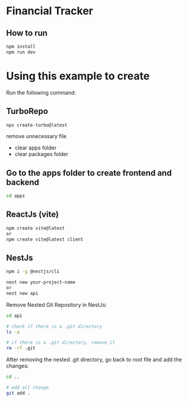# Financial Tracker

## How to run

```sh
npm install
npm run dev
```

# Using this example to create

Run the following command:

## TurboRepo

```sh
npx create-turbo@latest
```

remove unnecessary file

- clear apps folder
- clear packages folder

## Go to the apps folder to create frontend and backend

```sh
cd apps
```

## ReactJs (vite)

```sh
npm create vite@latest
or
npm create vite@latest client
```

## NestJs

```sh
npm i -g @nestjs/cli

nest new your-project-name
or
nest new api
```

Remove Nested Git Repository in NestJs:

```sh
cd api

# check if there is a .git directory
ls -a

# if there is a .git directory, remove it
rm -rf .git
```

After removing the nested .git directory, go back to root file and add the changes:

```sh
cd ..

# add all change
git add .
```
